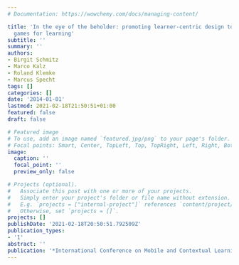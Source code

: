```yaml
---
# Documentation: https://wowchemy.com/docs/managing-content/

title: 'In the eye of the beholder: promoting learner-centric design to develop mobile
  games for learning'
subtitle: ''
summary: ''
authors:
- Birgit Schmitz
- Marco Kalz
- Roland Klemke
- Marcus Specht
tags: []
categories: []
date: '2014-01-01'
lastmod: 2021-02-18T21:50:51+01:00
featured: false
draft: false

# Featured image
# To use, add an image named `featured.jpg/png` to your page's folder.
# Focal points: Smart, Center, TopLeft, Top, TopRight, Left, Right, BottomLeft, Bottom, BottomRight.
image:
  caption: ''
  focal_point: ''
  preview_only: false

# Projects (optional).
#   Associate this post with one or more of your projects.
#   Simply enter your project's folder or file name without extension.
#   E.g. `projects = ["internal-project"]` references `content/project/deep-learning/index.md`.
#   Otherwise, set `projects = []`.
projects: []
publishDate: '2021-02-18T20:50:51.792509Z'
publication_types:
- '1'
abstract: ''
publication: '*International Conference on Mobile and Contextual Learning*'
---
```

